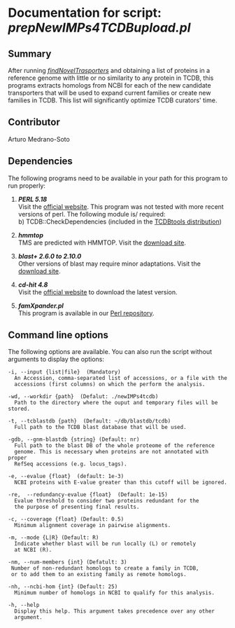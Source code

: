 # Documentation for script: _prepNewIMPs4TCDBupload.pl_

## Summary
After running [_findNovelTrasporters_](findNovelTrasporters.md)  and obtaining a list of proteins
in a reference genome with little or no similarity to any protein in TCDB, this programs extracts 
homologs from NCBI for each of the new candidate transporters that will be used to expand current families
or create new families in TCDB. This list will significantly optimize  TCDB curators' time.


## Contributor
Arturo Medrano-Soto


## Dependencies
The following programs need to be available in your path for this 
program to run properly:

1. **_PERL 5.18_**  
Visit the [official website](https://www.perl.org/). This program 
was not tested with more recent versions of perl. The following module is/ required:  
  b) TCDB::CheckDependencies (included in the [TCDBtools distribution](https://github.com/SaierLaboratory/TCDBtools))  
  
2. **_hmmtop_**  
TMS are predicted with HMMTOP. Visit the [download site](http://www.enzim.hu/hmmtop/html/download.html).

3. **_blast+ 2.6.0 to 2.10.0_**  
Other versions of blast may require minor adaptations. Visit the
[download site](https://blast.ncbi.nlm.nih.gov/Blast.cgi?PAGE_TYPE=BlastDocs&DOC_TYPE=Download). 

4. **_cd-hit 4.8_**  
Visit the [official website](http://weizhongli-lab.org/cd-hit/) to 
download the latest version.

4. **_famXpander.pl_**  
This program is available in our [Perl repository](https://github.com/SaierLaboratory/TCDBtools). 


## Command line options
The following options are available. You can also run the 
script without arguments to display the options:

    -i, --input {list|file}  (Mandatory)
      An Accession, comma-separated list of accessions, or a file with the
      accessions (first columns) on which the perform the analysis.

    -wd, --workdir {path}  (Defalut: ./newIMPs4tcdb)
      Path to the directory where the ouput and temporary files will be stored.

    -t, --tcblastdb {path}  (Default: ~/db/blastdb/tcdb)
      Full path to the TCDB blast database that will be used.

    -gdb, --gnm-blastdb {string} (Default: nr)
      Full path to the blast DB of the whole proteome of the reference
      genome. This is necessary when proteins are not annotated with proper
      RefSeq accessions (e.g. locus_tags).

    -e, --evalue {float}  (default: 1e-3)
      NCBI proteins with E-value greater than this cutoff will be ignored.

    -re,  --redundancy-evalue {float}  (Default: 1e-15)
      Evalue threshold to consider two proteins redundant for the
      the purpose of presenting final results.

    -c, --coverage {float} (Default: 0.5)
      Minimum alignment coverage in pairwise alignments.

    -m, --mode {L|R} (Default: R)
      Indicate whether blast will be run locally (L) or remotely
      at NCBI (R).

    -nm, --num-members {int} (Defatult: 3)
     Number of non-redundant homologs to create a family in TCDB,
     or to add them to an existing family as remote homologs.

    -nh, --ncbi-hom {int} (Default: 25)
      Minimum number of homologs in NCBI to qualify for this analysis.

    -h, --help
      Display this help. This argument takes precedence over any other
      argument.

